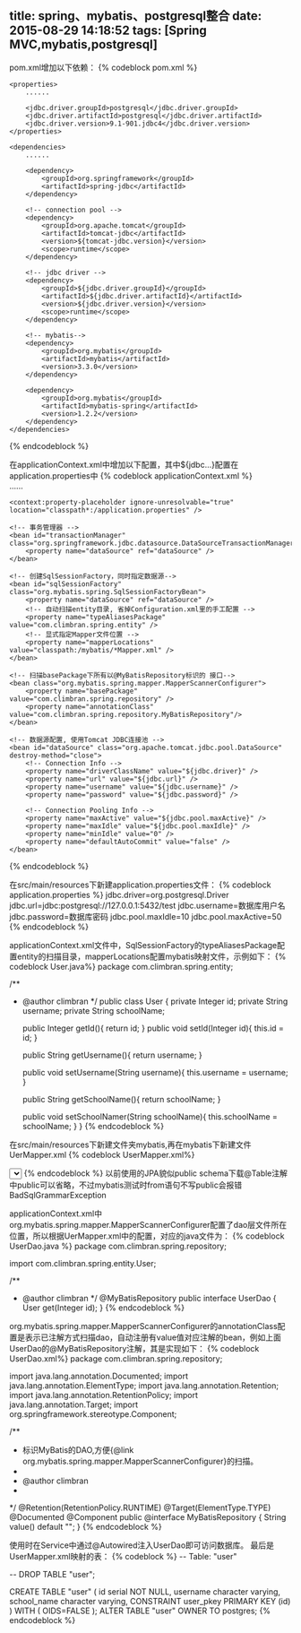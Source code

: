 title: spring、mybatis、postgresql整合
date: 2015-08-29 14:18:52
tags: [Spring MVC,mybatis,postgresql]
---

pom.xml增加以下依赖：
{% codeblock pom.xml %}

	<properties>
		......
        
        <jdbc.driver.groupId>postgresql</jdbc.driver.groupId>
        <jdbc.driver.artifactId>postgresql</jdbc.driver.artifactId>
        <jdbc.driver.version>9.1-901.jdbc4</jdbc.driver.version>
	</properties>
    
	<dependencies>
    	......
		
        <dependency>
            <groupId>org.springframework</groupId>
            <artifactId>spring-jdbc</artifactId>
        </dependency>

		<!-- connection pool -->
        <dependency>
            <groupId>org.apache.tomcat</groupId>
            <artifactId>tomcat-jdbc</artifactId>
            <version>${tomcat-jdbc.version}</version>
            <scope>runtime</scope>
        </dependency>

        <!-- jdbc driver -->
        <dependency>
            <groupId>${jdbc.driver.groupId}</groupId>
            <artifactId>${jdbc.driver.artifactId}</artifactId>
            <version>${jdbc.driver.version}</version>
            <scope>runtime</scope>
        </dependency>

        <!-- mybatis-->
        <dependency>
            <groupId>org.mybatis</groupId>
            <artifactId>mybatis</artifactId>
            <version>3.3.0</version>
        </dependency>

        <dependency>
            <groupId>org.mybatis</groupId>
            <artifactId>mybatis-spring</artifactId>
            <version>1.2.2</version>
        </dependency>
	</dependencies>
{% endcodeblock %}

在applicationContext.xml中增加以下配置，其中${jdbc...}配置在application.properties中
{% codeblock applicationContext.xml %}	
	......
	
    <context:property-placeholder ignore-unresolvable="true" location="classpath*:/application.properties" />
 
    <!-- 事务管理器 -->
    <bean id="transactionManager" class="org.springframework.jdbc.datasource.DataSourceTransactionManager">
        <property name="dataSource" ref="dataSource" />
    </bean>
 	
    <!-- 创建SqlSessionFactory，同时指定数据源-->
    <bean id="sqlSessionFactory" class="org.mybatis.spring.SqlSessionFactoryBean">
        <property name="dataSource" ref="dataSource" />
        <!-- 自动扫描entity目录, 省掉Configuration.xml里的手工配置 -->
        <property name="typeAliasesPackage" value="com.climbran.spring.entity" />
        <!-- 显式指定Mapper文件位置 -->
        <property name="mapperLocations" value="classpath:/mybatis/*Mapper.xml" />
    </bean>
    
    <!-- 扫描basePackage下所有以@MyBatisRepository标识的 接口-->
    <bean class="org.mybatis.spring.mapper.MapperScannerConfigurer">
        <property name="basePackage" value="com.climbran.spring.repository" />
        <property name="annotationClass" value="com.climbran.spring.repository.MyBatisRepository"/>
    </bean>

    <!-- 数据源配置, 使用Tomcat JDBC连接池 -->
    <bean id="dataSource" class="org.apache.tomcat.jdbc.pool.DataSource" destroy-method="close">
        <!-- Connection Info -->
        <property name="driverClassName" value="${jdbc.driver}" />
        <property name="url" value="${jdbc.url}" />
        <property name="username" value="${jdbc.username}" />
        <property name="password" value="${jdbc.password}" />

        <!-- Connection Pooling Info -->
        <property name="maxActive" value="${jdbc.pool.maxActive}" />
        <property name="maxIdle" value="${jdbc.pool.maxIdle}" />
        <property name="minIdle" value="0" />
        <property name="defaultAutoCommit" value="false" />
    </bean>
{% endcodeblock %}

在src/main/resources下新建application.properties文件：
{% codeblock application.properties %}
jdbc.driver=org.postgresql.Driver
jdbc.url=jdbc:postgresql://127.0.0.1:5432/test
jdbc.username=数据库用户名
jdbc.password=数据库密码
jdbc.pool.maxIdle=10
jdbc.pool.maxActive=50
{% endcodeblock %}

applicationContext.xml文件中，SqlSessionFactory的typeAliasesPackage配置entity的扫描目录，mapperLocations配置mybatis映射文件，示例如下：
{% codeblock User.java%}
package com.climbran.spring.entity;

/**
 * @author climbran
 */
public class User {
    private Integer id;
    private String username;
    private String schoolName;

    public Integer getId(){
        return id;
    }
    public void setId(Integer id){
        this.id = id;
    }

    public String getUsername(){
        return username;
    }

    public void  setUsername(String username){
        this.username = username;
    }

    public String getSchoolName(){
        return schoolName;
    }

    public void  setSchoolNamer(String schoolName){
        this.schoolName = schoolName;
    }
}
{% endcodeblock %}

在src/main/resources下新建文件夹mybatis,再在mybatis下新建文件UerMapper.xml
{% codeblock UserMapper.xml%}
<?xml version="1.0" encoding="UTF-8" ?>
<!DOCTYPE mapper PUBLIC "-//mybatis.org//DTD Mapper 3.0//EN"
        "http://mybatis.org/dtd/mybatis-3-mapper.dtd">
<!-- namespace必须指向Dao接口 -->
<mapper namespace="com.climbran.spring.repository.UserDao">
    <!--
        获取用户: 输出直接映射到对象, school_name列要"as schoolName"以方便映射
    -->
    <select id="get" parameterType="integer" resultType="User">
        select id, username,
        school_name as schoolName
        from public.user
        where id=#{id}
    </select>

</mapper>
{% endcodeblock %}
以前使用的JPA貌似public schema下载@Table注解中public可以省略，不过mybatis测试时from语句不写public会报错BadSqlGrammarException

applicationContext.xml中org.mybatis.spring.mapper.MapperScannerConfigurer配置了dao层文件所在位置，所以根据UerMapper.xml中的配置，对应的java文件为：
{% codeblock UserDao.java %}
package com.climbran.spring.repository;

import com.climbran.spring.entity.User;

/**
 * @author climbran
 */
@MyBatisRepository
public interface UserDao {
    User get(Integer id);
}
{% endcodeblock %}

org.mybatis.spring.mapper.MapperScannerConfigurer的annotationClass配置是表示已注解方式扫描dao，自动注册有value值对应注解的bean，例如上面UserDao的@MyBatisRepository注解，其是实现如下：
{% codeblock UserDao.xml%}
package com.climbran.spring.repository;

import java.lang.annotation.Documented;
import java.lang.annotation.ElementType;
import java.lang.annotation.Retention;
import java.lang.annotation.RetentionPolicy;
import java.lang.annotation.Target;
import org.springframework.stereotype.Component;

/**
 * 标识MyBatis的DAO,方便{@link org.mybatis.spring.mapper.MapperScannerConfigurer}的扫描。
 *
 * @author climbran
 *
 */
@Retention(RetentionPolicy.RUNTIME)
@Target(ElementType.TYPE)
@Documented
@Component
public @interface MyBatisRepository {
    String value() default "";
}
{% endcodeblock %}

使用时在Service中通过@Autowired注入UserDao即可访问数据库。
最后是UserMapper.xml映射的表：
{% codeblock %}
-- Table: "user"

-- DROP TABLE "user";

CREATE TABLE "user"
(
  id serial NOT NULL,
  username character varying,
  school_name character varying,
  CONSTRAINT user_pkey PRIMARY KEY (id)
)
WITH (
  OIDS=FALSE
);
ALTER TABLE "user"
  OWNER TO postgres;
{% endcodeblock %}